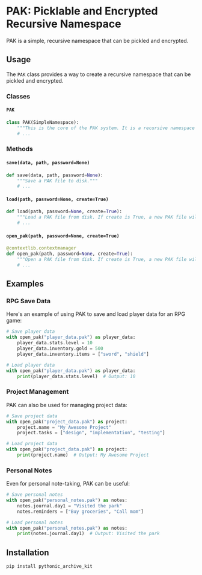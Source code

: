 # PAK: Picklable and Encrypted Recursive Namespace

PAK is a simple, recursive namespace that can be pickled and encrypted.


## Usage

The `PAK` class provides a way to create a recursive namespace that can be pickled and encrypted.

### Classes

#### `PAK`

```py
class PAK(SimpleNamespace):
    """This is the core of the PAK system. It is a recursive namespace that can be pickled and encrypted."""
    # ...
```

### Methods

#### `save(data, path, password=None)`

```py
def save(data, path, password=None):
    """Save a PAK file to disk."""
    # ...
```

#### `load(path, password=None, create=True)`

```py
def load(path, password=None, create=True):
    """Load a PAK file from disk. If create is True, a new PAK file will be created if one does not exist."""
    # ...
```

#### `open_pak(path, password=None, create=True)`

```py
@contextlib.contextmanager
def open_pak(path, password=None, create=True):
    """Open a PAK file from disk. If create is True, a new PAK file will be created if one does not exist. Saves the PAK file on exit."""
    # ...
```

## Examples

### RPG Save Data

Here's an example of using PAK to save and load player data for an RPG game:

```py
# Save player data
with open_pak("player_data.pak") as player_data:
    player_data.stats.level = 10
    player_data.inventory.gold = 500
    player_data.inventory.items = ["sword", "shield"]

# Load player data
with open_pak("player_data.pak") as player_data:
    print(player_data.stats.level)  # Output: 10
```

### Project Management

PAK can also be used for managing project data:

```py
# Save project data
with open_pak("project_data.pak") as project:
    project.name = "My Awesome Project"
    project.tasks = ["design", "implementation", "testing"]

# Load project data
with open_pak("project_data.pak") as project:
    print(project.name)  # Output: My Awesome Project
```

### Personal Notes

Even for personal note-taking, PAK can be useful:

```py
# Save personal notes
with open_pak("personal_notes.pak") as notes:
    notes.journal.day1 = "Visited the park"
    notes.reminders = ["Buy groceries", "Call mom"]

# Load personal notes
with open_pak("personal_notes.pak") as notes:
    print(notes.journal.day1)  # Output: Visited the park
```

## Installation

```commandline
pip install pythonic_archive_kit
```